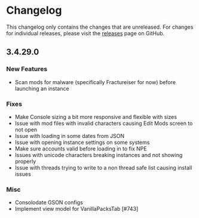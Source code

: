 # Changelog

This changelog only contains the changes that are unreleased. For changes for individual releases, please visit the
[releases](https://github.com/ATLauncher/ATLauncher/releases) page on GitHub.

## 3.4.29.0

### New Features
- Scan mods for malware (specifically Fractureiser for now) before launching an instance

### Fixes
- Make Console sizing a bit more responsive and flexible with sizes
- Issue with mod files with invalid characters causing Edit Mods screen to not open
- Issue with loading in some dates from JSON
- Issue with opening instance settings on some systems
- Make sure accounts valid before loading in to fix NPE
- Issues with unicode characters breaking instances and not showing properly
- Issue with threads trying to write to a non thread safe list causing install issues

### Misc
- Consolodate GSON configs
- Implement view model for VanillaPacksTab [#743]